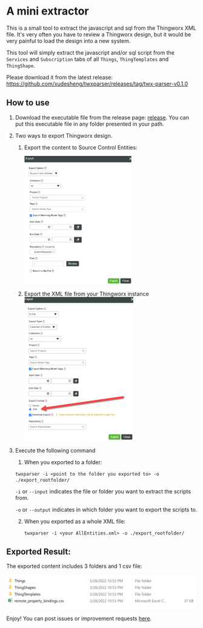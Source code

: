 # A mini extractor 

This is a small tool to extract the javascript and sql from the Thingworx XML file. It's very often you have to review a Thingworx design, but it would be very painful to load the design into a new system.

This tool will simply extract the javascript and/or sql script from the `Services` and `Subscription` tabs of all `Things`, `ThingTemplates` and `ThingShape`. 

Please download it from the latest release: https://github.com/xudesheng/twxparser/releases/tag/twx-parser-v0.1.0 

## How to use

1. Download the executable file from the release page: [release](https://github.com/xudesheng/twxparser/releases). You can put this executable file in any folder presented in your path.

2. Two ways to export Thingworx design.

    1. Export the content to Source Control Entities:

        <img src="docs/image-20220328230435037.png" alt="image-20220328230435037" style="zoom:33%;" />

        

    2. Export the XML file from your Thingworx instance
        <img src="docs/image-20220305152509207.png" alt="image-20220305152509207" style="zoom:50%;" />

3. Execute the following command

    1. When you exported to a folder:

    ```
    twxparser -i <point to the folder you exported to> -o ./export_rootfolder/
    ```

    `-i` or `--input` indicates the file or folder you want to extract the scripts from.

    `-o` or `--output` indicates in which folder you want to export the scripts to.

    2. When you exported as a whole XML file:

       ```
       twxparser -i <your AllEntities.xml> -o ./export_rootfolder/
       ```

       

## Exported Result:

The exported content includes 3 folders and 1 csv file:

<img src="docs/image-20220328230250512.png" alt="image-20220328230250512" style="zoom:50%;" />



Enjoy! You can post issues or improvement requests [here](https://github.com/xudesheng/twxparser/issues).

